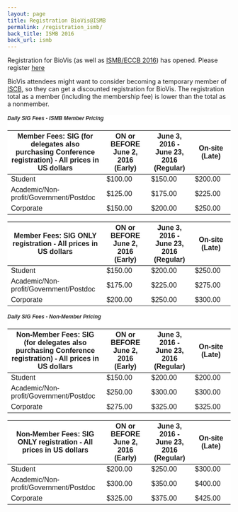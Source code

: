 ```yaml
---
layout: page
title: Registration BioVis@ISMB
permalink: /registration_ismb/
back_title: ISMB 2016
back_url: ismb
---
```



<div class="content clearfix">
    <div class="field field-name-body field-type-text-with-summary field-label-hidden"><div class="field-items"><div class="field-item even" property="content:encoded"><p><span style="widows: 1;">Registration for BioVis (as well as <a href="http://www.iscb.org/ismb2016">ISMB/ECCB 2016</a>) has opened. Please register&nbsp;</span><a href="http://www.iscb.org/ismb2016-registration" style="widows: 1;">here</a><span style="widows: 1;">&nbsp;</span></p>
<p>BioVis attendees might want to consider becoming a temporary member of <a href="https://www.iscb.org/iscb-membership-dues">ISCB</a>,&nbsp;so they can get a discounted registration for BioVis. The registration total as a member (including the membership fee) is lower than the total as a nonmember.</p>


<div style="color: rgb(34, 34, 34); font-family: arial, sans-serif; font-size: 12px; widows: 1; background-color: rgb(255, 255, 255);">
<h5>Daily SIG Fees - ISMB Member Pricing</h5>
<table class="table regtable">
<thead>
<tr>
<th width="244">Member Fees: SIG (for delegates also purchasing Conference registration) - All prices in US dollars</th>
<th width="168">ON or BEFORE June 2, 2016 (Early)</th>
<th width="140">June 3, 2016 - June 23, 2016 (Regular)</th>
<th width="140">On-site (Late)</th>
</tr>
</thead>
<tbody>
<tr>
<td width="244">Student</td>
<td width="168">$100.00</td>
<td width="140">$150.00</td>
<td width="140">$200.00</td>
</tr>
<tr>
<td width="244">Academic/Non-profit/Government/Postdoc</td>
<td width="168">$125.00</td>
<td width="140">$175.00</td>
<td width="140">$225.00</td>
</tr>
<tr>
<td width="244">Corporate</td>
<td width="168">$150.00</td>
<td width="140">$200.00</td>
<td width="140">$250.00</td>
</tr>
</tbody>
</table>
<p> </p>
<table class="table regtable">
<thead>
<tr>
<th width="244">Member Fees: SIG ONLY registration - All prices in US dollars</th>
<th width="168">ON or BEFORE June 2, 2016 (Early)</th>
<th width="140">June 3, 2016 - June 23, 2016 (Regular)</th>
<th width="140">On-site (Late)</th>
</tr>
</thead>
<tbody>
<tr>
<td width="244">Student</td>
<td width="168">$150.00</td>
<td width="140">$200.00</td>
<td width="140">$250.00</td>
</tr>
<tr>
<td width="244">Academic/Non-profit/Government/Postdoc</td>
<td width="168">$175.00</td>
<td width="140">$225.00</td>
<td width="140">$275.00</td>
</tr>
<tr>
<td width="244">Corporate</td>
<td width="168">$200.00</td>
<td width="140">$250.00</td>
<td width="140">$300.00</td>
</tr>
</tbody>
</table>
<h5>Daily SIG Fees - Non-Member Pricing</h5>
<table class="table regtable">
<thead>
<tr>
<th width="244">Non-Member Fees: SIG (for delegates also purchasing Conference registration) - All prices in US dollars</th>
<th width="169">ON or BEFORE June 2, 2016 (Early)</th>
<th width="139">June 3, 2016 - June 23, 2016 (Regular)</th>
<th width="139">On-site (Late)</th>
</tr>
</thead>
<tbody>
<tr>
<td width="244">Student</td>
<td width="169">$150.00</td>
<td width="139">$200.00</td>
<td width="139">$200.00</td>
</tr>
<tr>
<td width="244">Academic/Non-profit/Government/Postdoc</td>
<td width="169">$250.00</td>
<td width="139">$300.00</td>
<td width="139">$300.00</td>
</tr>
<tr>
<td width="244">Corporate</td>
<td width="169">$275.00</td>
<td width="139">$325.00</td>
<td width="139">$325.00</td>
</tr>
</tbody>
</table>
<p> </p>
<table class="table regtable">
<thead>
<tr>
<th width="244">Non-Member Fees: SIG ONLY registration - All prices in US dollars</th>
<th width="169">ON or BEFORE June 2, 2016 (Early)</th>
<th width="139">June 3, 2016 - June 23, 2016 (Regular)</th>
<th width="139">On-site (Late)</th>
</tr>
</thead>
<tbody>
<tr>
<td width="244">Student</td>
<td width="169">$200.00</td>
<td width="139">$250.00</td>
<td width="139">$300.00</td>
</tr>
<tr>
<td width="244">Academic/Non-profit/Government/Postdoc</td>
<td width="169">$300.00</td>
<td width="139">$350.00</td>
<td width="139">$400.00</td>
</tr>
<tr>
<td width="244">Corporate</td>
<td width="169">$325.00</td>
<td width="139">$375.00</td>
<td width="139">$425.00</td>
</tr>
</tbody>
</table>

</div>